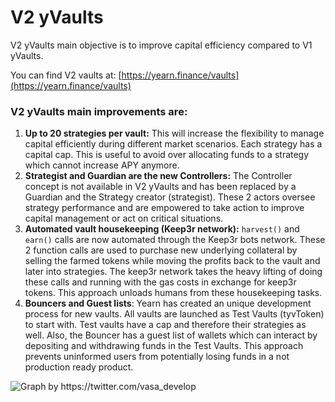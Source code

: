 # V2 yVaults

V2 yVaults main objective is to improve capital efficiency compared to V1 yVaults.

You can find V2 vaults at: [https://yearn.finance/vaults](https://yearn.finance/vaults)

### V2 yVaults main improvements are:

1. **Up to 20 strategies per vault:** This will increase the flexibility to manage capital efficiently during different market scenarios. Each strategy has a capital cap. This is useful to avoid over allocating funds to a strategy which cannot increase APY anymore.
2. **Strategist and Guardian are the new Controllers:** The Controller concept is not available in V2 yVaults and has been replaced by a Guardian and the Strategy creator \(strategist\). These 2 actors oversee strategy performance and are empowered to take action to improve capital management or act on critical situations.
3. **Automated vault housekeeping \(Keep3r network\):** `harvest()` and `earn()` calls are now automated through the Keep3r bots network. These 2 function calls are used to purchase new underlying collateral by selling the farmed tokens while moving the profits back to the vault and later into strategies. The keep3r network takes the heavy lifting of doing these calls and running with the gas costs in exchange for keep3r tokens. This approach unloads humans from these housekeeping tasks.
4. **Bouncers and Guest lists**: Yearn has created an unique development process for new vaults. All vaults are launched as Test Vaults \(tyvToken\) to start with. Test vaults have a cap and therefore their strategies as well. Also, the Bouncer has a guest list of wallets which can interact by depositing and withdrawing funds in the Test Vaults. This approach prevents uninformed users from potentially losing funds in a not production ready product.

![Graph by https://twitter.com/vasa_develop ](https://i.imgur.com/IhcXMmM.jpg)
